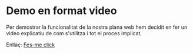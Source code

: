 # Demo en format video

Per demostrar la funcionalitat de la nostra plana web hem decidit en fer un video explicatiu de com s'utilitza i tot el proces implicat.

Enllaç: [Fes-me click](https://drive.google.com/file/d/114oFIZJZjs5Y1Qp_hmiTGz4yS3OSI3Mh/view?usp=sharing)
